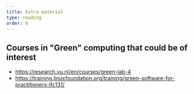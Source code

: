 ```yaml
---
title: Extra material
type: reading
order: 6
---
```


## Courses in "Green" computing that could be of interest
* <https://research.vu.nl/en/courses/green-lab-4>
* <https://training.linuxfoundation.org/training/green-software-for-practitioners-lfc131/>
